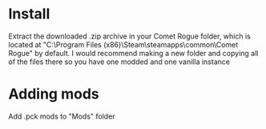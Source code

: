 # Install
Extract the downloaded .zip archive in your Comet Rogue folder, which is located at "C:\Program Files (x86)\Steam\steamapps\common\Comet Rogue\" by default.
I would recommend making a new folder and copying all of the files there so you have one modded and one vanilla instance

# Adding mods
Add .pck mods to "Mods" folder
